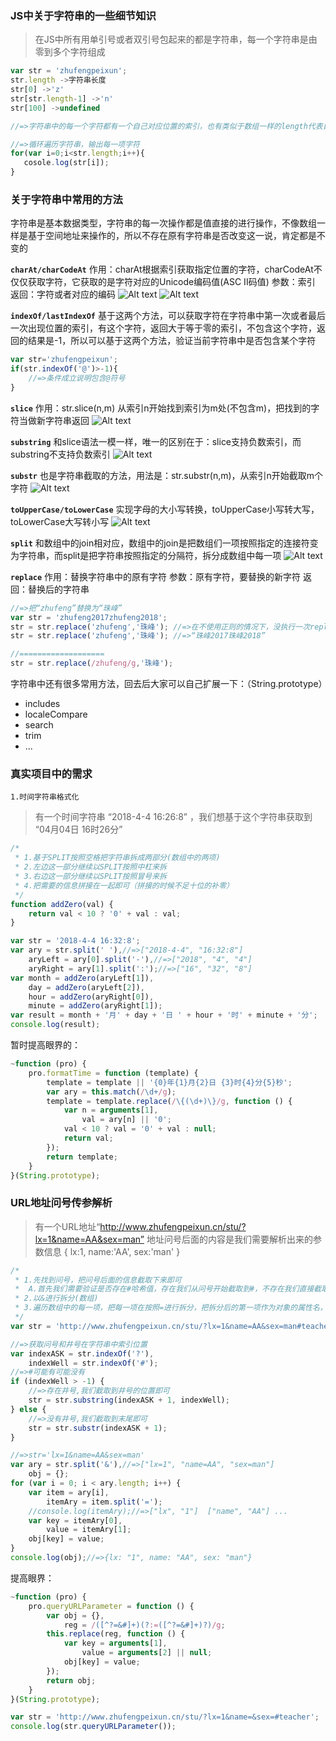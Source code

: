 ### JS中关于字符串的一些细节知识
> 在JS中所有用单引号或者双引号包起来的都是字符串，每一个字符串是由零到多个字符组成

```javascript
var str = 'zhufengpeixun';
str.length ->字符串长度
str[0] ->'z'
str[str.length-1] ->'n'
str[100] ->undefined

//=>字符串中的每一个字符都有一个自己对应位置的索引，也有类似于数组一样的length代表自己的长度

//=>循环遍历字符串，输出每一项字符
for(var i=0;i<str.length;i++){
   cosole.log(str[i]);
}
```

### 关于字符串中常用的方法
字符串是基本数据类型，字符串的每一次操作都是值直接的进行操作，不像数组一样是基于空间地址来操作的，所以不存在原有字符串是否改变这一说，肯定都是不变的

**`charAt/charCodeAt`**
作用：charAt根据索引获取指定位置的字符，charCodeAt不仅仅获取字符，它获取的是字符对应的Unicode编码值(ASC II码值)
参数：索引
返回：字符或者对应的编码
![Alt text](./1522827478537.png)
![Alt text](./1522827914683.png)

**`indexOf/lastIndexOf`**
基于这两个方法，可以获取字符在字符串中第一次或者最后一次出现位置的索引，有这个字符，返回大于等于零的索引，不包含这个字符，返回的结果是-1，所以可以基于这两个方法，验证当前字符串中是否包含某个字符
```javascript
var str='zhufengpeixun';
if(str.indexOf('@')>-1){
	//=>条件成立说明包含@符号
}
```

**`slice`**
作用：str.slice(n,m) 从索引n开始找到索引为m处(不包含m)，把找到的字符当做新字符串返回
![Alt text](./1522828559550.png)

**`substring`**
和slice语法一模一样，唯一的区别在于：slice支持负数索引，而substring不支持负数索引
![Alt text](./1522828740889.png)

**`substr`**
也是字符串截取的方法，用法是：str.substr(n,m)，从索引n开始截取m个字符
![Alt text](./1522829116680.png)

**`toUpperCase/toLowerCase`**
实现字母的大小写转换，toUpperCase小写转大写，toLowerCase大写转小写
![Alt text](./1522829337984.png)

**`split`**
和数组中的join相对应，数组中的join是把数组们一项按照指定的连接符变为字符串，而split是把字符串按照指定的分隔符，拆分成数组中每一项
![Alt text](./1522829622564.png)

**`replace`**
作用：替换字符串中的原有字符
参数：原有字符，要替换的新字符
返回：替换后的字符串
```javascript
//=>把“zhufeng”替换为“珠峰”
var str = 'zhufeng2017zhufeng2018';
str = str.replace('zhufeng','珠峰'); //=>在不使用正则的情况下，没执行一次replace只能替换一个 “珠峰2017zhufeng2018”
str = str.replace('zhufeng','珠峰'); //=>“珠峰2017珠峰2018”

//===================
str = str.replace(/zhufeng/g,'珠峰');
```

字符串中还有很多常用方法，回去后大家可以自己扩展一下：（String.prototype）
- includes
- localeCompare
- search
- trim
- ...

### 真实项目中的需求
`1.时间字符串格式化`
> 有一个时间字符串 “2018-4-4 16:26:8” ，我们想基于这个字符串获取到 “04月04日 16时26分”
```javascript
/*
 * 1.基于SPLIT按照空格把字符串拆成两部分(数组中的两项)
 * 2.左边这一部分继续以SPLIT按照中杠来拆
 * 3.右边这一部分继续以SPLIT按照冒号来拆
 * 4.把需要的信息拼接在一起即可（拼接的时候不足十位的补零）
 */
function addZero(val) {
    return val < 10 ? '0' + val : val;
}

var str = '2018-4-4 16:32:8';
var ary = str.split(' '),//=>["2018-4-4", "16:32:8"]
    aryLeft = ary[0].split('-'),//=>["2018", "4", "4"]
    aryRight = ary[1].split(':');//=>["16", "32", "8"]
var month = addZero(aryLeft[1]),
    day = addZero(aryLeft[2]),
    hour = addZero(aryRight[0]),
    minute = addZero(aryRight[1]);
var result = month + '月' + day + '日 ' + hour + '时' + minute + '分';
console.log(result);
```

暂时提高眼界的：
```javascript
~function (pro) {
    pro.formatTime = function (template) {
        template = template || '{0}年{1}月{2}日 {3}时{4}分{5}秒';
        var ary = this.match(/\d+/g);
        template = template.replace(/\{(\d+)\}/g, function () {
            var n = arguments[1],
                val = ary[n] || '0';
            val < 10 ? val = '0' + val : null;
            return val;
        });
        return template;
    }
}(String.prototype);
```

### URL地址问号传参解析
> 有一个URL地址“http://www.zhufengpeixun.cn/stu/?lx=1&name=AA&sex=man” 地址问号后面的内容是我们需要解析出来的参数信息
> {
>    lx:1,
>    name:'AA',
>    sex:'man'
> }

```javascript
/*
 * 1.先找到问号，把问号后面的信息截取下来即可
 *  A.首先我们需要验证是否存在#哈希值，存在我们从问号开始截取到#，不存在我们直接截取到字符串的末尾
 * 2.以&进行拆分(数组)
 * 3.遍历数组中的每一项，把每一项在按照=进行拆分，把拆分后的第一项作为对象的属性名，第二项作为属性值进行存储即可
 */
var str = 'http://www.zhufengpeixun.cn/stu/?lx=1&name=AA&sex=man#teacher';//=>#后面的称为哈希(HASH)值,这个值可能有可能没有,我们需要处理,有的话我们截取的时候需要过滤掉

//=>获取问号和井号在字符串中索引位置
var indexASK = str.indexOf('?'),
    indexWell = str.indexOf('#');
//=>#可能有可能没有
if (indexWell > -1) {
    //=>存在井号,我们截取到井号的位置即可
    str = str.substring(indexASK + 1, indexWell);
} else {
    //=>没有井号,我们截取到末尾即可
    str = str.substr(indexASK + 1);
}

//=>str='lx=1&name=AA&sex=man'
var ary = str.split('&'),//=>["lx=1", "name=AA", "sex=man"]
    obj = {};
for (var i = 0; i < ary.length; i++) {
    var item = ary[i],
        itemAry = item.split('=');
    //console.log(itemAry);//=>["lx", "1"]  ["name", "AA"] ...
    var key = itemAry[0],
        value = itemAry[1];
    obj[key] = value;
}
console.log(obj);//=>{lx: "1", name: "AA", sex: "man"}
```
提高眼界：
```javascript
~function (pro) {
    pro.queryURLParameter = function () {
        var obj = {},
            reg = /([^?=&#]+)(?:=([^?=&#]+)?)/g;
        this.replace(reg, function () {
            var key = arguments[1],
                value = arguments[2] || null;
            obj[key] = value;
        });
        return obj;
    }
}(String.prototype);

var str = 'http://www.zhufengpeixun.cn/stu/?lx=1&name=&sex=#teacher';
console.log(str.queryURLParameter());
```